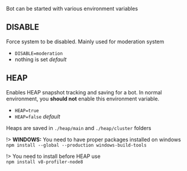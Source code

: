 Bot can be started with various environment variables

## DISABLE

Force system to be disabled. Mainly used for moderation system

- `DISABLE=moderation`
- nothing is set *default*

## HEAP

Enables HEAP snapshot tracking and saving for a bot. In normal environment, you **should not** enable this environment variable.

- `HEAP=true`
- `HEAP=false` *default*

Heaps are saved in `./heap/main` and `./heap/cluster` folders

!> **WINDOWS:** You need to have proper packages installed on windows<br>`npm install --global --production windows-build-tools`

!> You need to install before HEAP use<br>`npm install v8-profiler-node8`